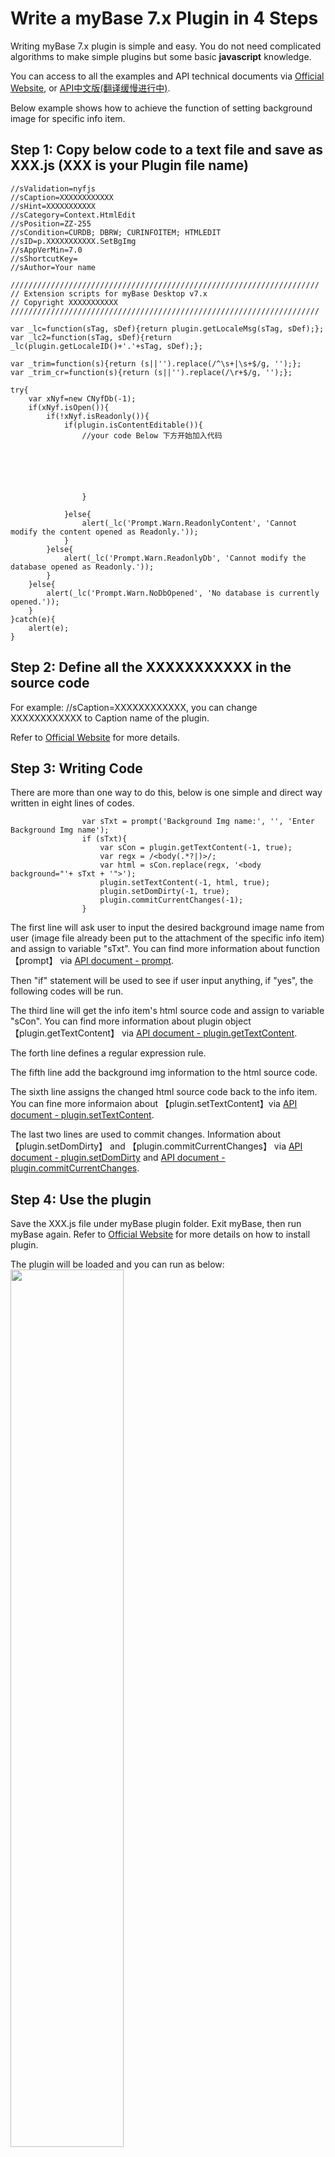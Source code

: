 # Write a myBase 7.x Plugin in 4 Steps
Writing myBase 7.x plugin is simple and easy. You do not need complicated algorithms to make simple plugins but some basic **javascript** knowledge.  

You can access to all the examples and API technical documents via [Official Website](http://www.wjjsoft.com/mybase_v7_jsapi.html), or [API中文版(翻译缓慢进行中)](https://www.gitbook.com/book/gzhaha/mybase-7-javascript-apis-reference-cn/details).  

Below example shows how to achieve the function of setting background image for specific info item.

## Step 1: Copy below code to a text file and save as XXX.js (XXX is your Plugin file name)
```
//sValidation=nyfjs
//sCaption=XXXXXXXXXXXX
//sHint=XXXXXXXXXXX
//sCategory=Context.HtmlEdit
//sPosition=ZZ-255
//sCondition=CURDB; DBRW; CURINFOITEM; HTMLEDIT
//sID=p.XXXXXXXXXXX.SetBgImg
//sAppVerMin=7.0
//sShortcutKey=
//sAuthor=Your name

/////////////////////////////////////////////////////////////////////
// Extension scripts for myBase Desktop v7.x
// Copyright XXXXXXXXXXX
/////////////////////////////////////////////////////////////////////

var _lc=function(sTag, sDef){return plugin.getLocaleMsg(sTag, sDef);};
var _lc2=function(sTag, sDef){return _lc(plugin.getLocaleID()+'.'+sTag, sDef);};

var _trim=function(s){return (s||'').replace(/^\s+|\s+$/g, '');};
var _trim_cr=function(s){return (s||'').replace(/\r+$/g, '');};

try{
	var xNyf=new CNyfDb(-1);
	if(xNyf.isOpen()){
		if(!xNyf.isReadonly()){
			if(plugin.isContentEditable()){
				//your code Below 下方开始加入代码





				
				}

			}else{
				alert(_lc('Prompt.Warn.ReadonlyContent', 'Cannot modify the content opened as Readonly.'));
			}
		}else{
			alert(_lc('Prompt.Warn.ReadonlyDb', 'Cannot modify the database opened as Readonly.'));
		}
	}else{
		alert(_lc('Prompt.Warn.NoDbOpened', 'No database is currently opened.'));
	}
}catch(e){
	alert(e);
}

```

## Step 2: Define all the XXXXXXXXXXX in the source code
For example: //sCaption=XXXXXXXXXXXX, you can change XXXXXXXXXXXX to Caption name of the plugin.  

Refer to [Official Website](http://www.wjjsoft.com/mybase_v7_jsapi.html#install) for more details.  

## Step 3: Writing Code
There are more than one way to do this, below is one simple and direct way written in eight lines of codes.
```
				var sTxt = prompt('Background Img name:', '', 'Enter Background Img name');
				if (sTxt){
					var sCon = plugin.getTextContent(-1, true);
					var regx = /<body(.*?|)>/;
					var html = sCon.replace(regx, '<body background="'+ sTxt + '">');						
					plugin.setTextContent(-1, html, true);						
					plugin.setDomDirty(-1, true);
					plugin.commitCurrentChanges(-1);					
				}	
```
The first line will ask user to input the desired background image name from user (image file already been put to the attachment of the specific info item) and assign to variable "sTxt". You can find more information about function 【prompt】 via [API document - prompt](http://www.wjjsoft.com/mybase_v7_jsapi.html#prompt).  

Then "if" statement will be used to see if user input anything, if "yes", the following codes will be run.  

The third line will get the info item's html source code and assign to variable "sCon". You can find more information about plugin object 【plugin.getTextContent】 via [API document - plugin.getTextContent](http://www.wjjsoft.com/mybase_v7_jsapi.html#plugin_getTextContent).  

The forth line defines a regular expression rule.  

The fifth line add the background img information to the html source code.  

The sixth line assigns the changed html source code back to the info item. You can fine more informaion about 【plugin.setTextContent】via [API document - plugin.setTextContent](http://www.wjjsoft.com/mybase_v7_jsapi.html#plugin_setTextContent).  

The last two lines are used to commit changes. Information about 【plugin.setDomDirty】 and 【plugin.commitCurrentChanges】 via [API document - plugin.setDomDirty](http://www.wjjsoft.com/mybase_v7_jsapi.html#plugin_setDomDirty) and [API document - plugin.commitCurrentChanges](http://www.wjjsoft.com/mybase_v7_jsapi.html#plugin_commitCurrentChanges).  

## Step 4: Use the plugin
Save the XXX.js file under myBase plugin folder. Exit myBase, then run myBase again. Refer to [Official Website](http://www.wjjsoft.com/mybase_v7_jsapi.html#install) for more details on how to install plugin.  

The plugin will be loaded and you can run as below:  
<img src="https://raw.githubusercontent.com/gzhaha/myBase-Info/master/images/plugineg1.gif"  width="60%" height="60%" />  

A working copy of the plugin could be found [Here](https://github.com/gzhaha/myBase-Plugins/tree/master/plugins#7-setbackgroundimgjs).

## Future Enhancements of this plugin
As you already experienced, this plugin is simple and some improvemnets can be done to make this plugin more convenience.  

For example:

* Try to get the attachment file names and display using dropdown box. With this enhancement, user no longer need to enter the image file name manually. (By searching the API document, you will know how to do this ^_^)

* Add a function to restore to default.

* ...  

